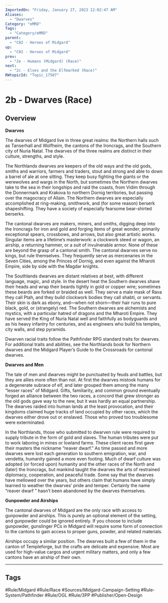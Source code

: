 ```yaml
---
ImportedOn: "Friday, January 27, 2023 12:02:47 AM"
Aliases:
  - "Dwarves"
Category: "eMRD"
Tags:
  - "Category/eMRD"
parent:
  - "C02 - Heroes of Midgard"
up:
  - "C02 - Heroes of Midgard"
prev:
  - "2e - Humans (Midgard) (Race)"
next:
  - "2c - Elves and the Elfmarked (Race)"
RWtopicId: "Topic_17507"
---
```

# 2b - Dwarves (Race)
## Overview
**Dwarves**

The dwarves of Midgard live in three great realms: the Northern halls such as Tanserhall and Wolfheim, the cantons of the Ironcrags, and the Southern city of Nuria Natal. The dwarves of the three realms are distinct in their culture, strengths, and style.

The Northlands dwarves are keepers of the old ways and the old gods, smiths and warriors, farmers and traders, stout and strong and able to down a barrel of ale at one sitting. They keep busy fighting the giants or the werewolves and wargs in the North, but sometimes the Northern dwarves take to the sea in their longships and raid the coasts, from Vidim through the Donnermark and Krakova to northern Dornig territories, but passing over the magocracy of Allain. The Northern dwarves are especially accomplished at ring-making, smithwork, and (for some reason) berserk shapeshifting. They have a society of especially fearsome bear-shirted berserks.

The cantonal dwarves are makers, miners, and smiths, digging deep into the Ironcrags for iron and gold and forging items of great wonder, primarily exceptional spears, crossbows, and arrows, but also great artistic works. Singular items are a lifetime’s masterwork: a clockwork steed or wagon, an airship, a returning hammer, or a suit of invulnerable armor. None of these are beyond the grasp of a cantonal smith. The cantonal dwarves serve no kings, but rule themselves. They frequently serve as mercenaries in the Seven Cities, among the Princes of Dornig, and even against the Mharoti Empire, side by side with the Magdar knights.

The Southlands dwarves are distant relatives at best, with different language, magic, and style. In the desert heat the Southern dwarves shave their heads and wrap their beards tightly in gold or copper wire; sometimes these beards are forked or braided as well. They serve a male mask of Rava they call Ptah, and they build clockwork bodies they call shabti, or servants. Their skin is dark as ebony, and—when not shorn—their hair runs to pure black, gold, or (strangely) red. The Southern dwarves are alchemists and mystics, with a particular hatred of dragons and the Mharoti Empire. They have served the King of Nuria Natal well and faithfully as bodyguards and as his heavy infantry for centuries, and as engineers who build his temples, city walls, and step pyramids.

Dwarven racial traits follow the Pathfinder RPG standard traits for dwarves. For additional traits and abilities, see the Northlands book for Northern dwarves and the Midgard Player’s Guide to the Crossroads for cantonal dwarves.

**Dwarves and Men**

The tale of men and dwarves might be punctuated by feuds and battles, but they are allies more often than not. At first the dwarves mistook humans for a degenerate subrace of elf, and later grouped them among the many “lesser races” of Midgard. Gifts, familiarity, and common ground eventually forged an alliance between the two races, a concord that grew stronger as the old gods gave way to the new, but it was hardly an equal partnership. The dwarves raided into human lands at the least provocation, and their kingdoms claimed huge tracks of land occupied by other races, which the dwarves either drove out or enslaved. Those who proved too troublesome were exterminated.

In the Northlands, those who submitted to dwarven rule were required to supply tribute in the form of gold and slaves. The human tributes were put to work laboring in mines or lowland farms. These client races first gave their masters the nickname “reaver dwarf.” As time passed and more dwarves were lost each generation to southern emigration, war, and vendetta, humanity gained a more even footing. Much of dwarf culture was adopted (or forced upon) humanity and the other races of the North and (later) the Ironcrags, but mankind taught the dwarves the arts of restrained diplomacy, cooperation, and peaceful trade. Some say that the dwarves have mellowed over the years, but others claim that humans have simply learned to weather the dwarves’ pride and temper. Certainly the name “reaver dwarf ” hasn’t been abandoned by the dwarves themselves.

**Gunpowder and Airships**

The cantonal dwarves of Midgard are the only race with access to gunpowder and airships. This is purely an optional element of the setting, and gunpowder could be ignored entirely. If you choose to include gunpowder, gunslinger PCs in Midgard will require some form of connection to the cantons to gain access to proper guns, powder, and related materials.

Airships occupy a similar position. The dwarves built a few of them in the canton of Templeforge, but the crafts are delicate and expensive. Most are used for high-value cargos and urgent military matters, and only a few cantons have an airship of their own.


---
## Tags
#Rule/Midgard #Rule/Race #Sources/Midgard-Campaign-Setting #Rule-System/Pathfinder #Rule/OGL #Rule/3PP #Publisher/Open-Design


